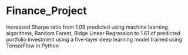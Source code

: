 # Finance_Project
 Increased Sharpe ratio from 1.09 predicted using machine learning algorithms, Random Forest, Ridge Linear Regression to 1.61 of predicted portfolio investment using a five-layer deep learning model trained using TensorFlow in Python
